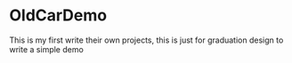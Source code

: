 # OldCarDemo
This is my first write their own projects, this is just for graduation design to write a simple demo
